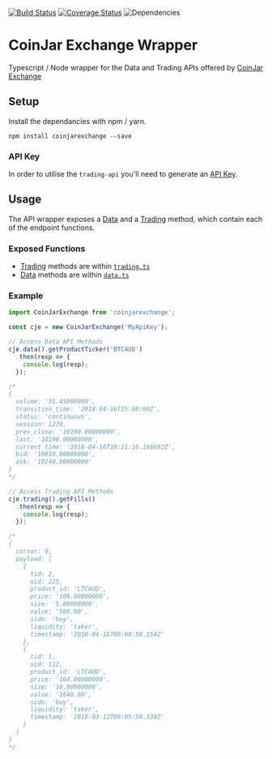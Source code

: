 [![Build Status](https://travis-ci.org/sketchthat/coinjarexchange.svg?branch=master)](https://travis-ci.org/sketchthat/coinjarexchange) [![Coverage Status](https://coveralls.io/repos/github/sketchthat/coinjarexchange/badge.svg?branch=master)](https://coveralls.io/github/sketchthat/coinjarexchange?branch=master)
![Dependencies](https://david-dm.org/sketchthat/coinjarexchange.svg)

# CoinJar Exchange Wrapper

Typescript / Node wrapper for the Data and Trading APIs offered by [CoinJar Exchange](https://exchange.coinjar.com)

## Setup

Install the dependancies with npm / yarn.

```
npm install coinjarexchange --save
```

### API Key

In order to utilise the `trading-api` you'll need to generate an [API Key](https://exchange.coinjar.com/api).

## Usage

The API wrapper exposes a [Data](https://docs.exchange.coinjar.com/data-api/) and a [Trading](https://docs.exchange.coinjar.com/trading-api/) method, which contain each of the endpoint functions.

### Exposed Functions
- [Trading](https://github.com/sketchthat/coinjarexchange/wiki/Trading-Methods) methods are within [`trading.ts`](https://github.com/sketchthat/coinjarexchange/blob/master/src/trading.ts)
- [Data](https://github.com/sketchthat/coinjarexchange/wiki/Data-Methods) methods are within [`data.ts`](https://github.com/sketchthat/coinjarexchange/blob/master/src/data.ts)

### Example

```typescript
import CoinJarExchange from 'coinjarexchange';

const cje = new CoinJarExchange('MyApiKey');

// Access Data API Methods
cje.data().getProductTicker('BTCAUD')
  .then(resp => {
    console.log(resp);
  });

/*
{
  volume: '31.45000000',
  transition_time: '2018-04-16T15:50:00Z',
  status: 'continuous',
  session: 1220,
  prev_close: '10190.00000000',
  last: '10190.00000000',
  current_time: '2018-04-16T10:11:16.166692Z',
  bid: '10030.00000000',
  ask: '10240.00000000'
}
*/

// Access Trading API Methods
cje.trading().getFills()
  .then(resp => {
    console.log(resp);
  });

/*
{
  cursor: 0,
  payload: [
    {
      tid: 2,
      oid: 225,
      product_id: 'LTCAUD',
      price: '100.00000000',
      size: '5.00000000',
      value: '500.00',
      side: 'buy',
      liquidity: 'taker',
      timestamp: '2018-04-16T00:00:50.154Z'
    },
    {
      tid: 1,
      oid: 112,
      product_id: 'LTCAUD',
      price: '164.00000000',
      size: '10.00000000',
      value: '1640.00',
      side: 'buy',
      liquidity: 'taker',
      timestamp: '2018-03-12T00:05:59.339Z'
    }
  ]
}
*/
```


